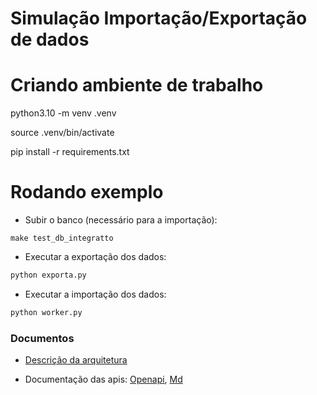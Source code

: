 # Simulação Importação/Exportação de dados


# Criando ambiente de trabalho

python3.10 -m venv .venv

source .venv/bin/activate

pip install -r requirements.txt


# Rodando exemplo

* Subir o banco (necessário para a importação):
```
make test_db_integratto
```

* Executar a exportação dos dados:
```sh
python exporta.py
```

* Executar a importação dos dados:

```sh
python worker.py
```

### Documentos

* [Descrição da arquitetura](docs/arquitetura.md)

* Documentação das apis: [Openapi](docs/fornecedores.json), [Md](docs/fornecedores_bulk_api.md)
